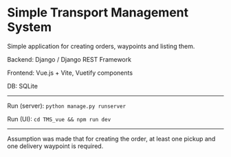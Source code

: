 # Simple Transport Management System

Simple application for creating orders, waypoints and listing them.

Backend: Django / Django REST Framework

Frontend: Vue.js + Vite, Vuetify components

DB: SQLite

---

Run (server): `python manage.py runserver`

Run (UI): `cd TMS_vue && npm run dev`

---

Assumption was made that for creating the order, at least one pickup and one delivery waypoint is required.
